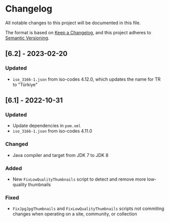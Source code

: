 # Changelog
All notable changes to this project will be documented in this file.

The format is based on [Keep a Changelog](https://keepachangelog.com/en/1.0.0/),
and this project adheres to [Semantic Versioning](https://semver.org/spec/v2.0.0.html).

## [6.2] - 2023-02-20
### Updated
- `iso_3166-1.json` from iso-codes 4.12.0, which updates the name for TR to "Türkiye"

## [6.1] - 2022-10-31
### Updated
- Update dependencies in `pom.xml`
- `iso_3166-1.json` from iso-codes 4.11.0

### Changed
- Java compiler and target from JDK 7 to JDK 8

### Added
- New `FixLowQualityThumbnails` script to detect and remove more low-quality thumbnails

### Fixed
- `FixJpgJpgThumbnails` and `FixLowQualityThumbnails` scripts not commiting changes when operating on a site, community, or collection

